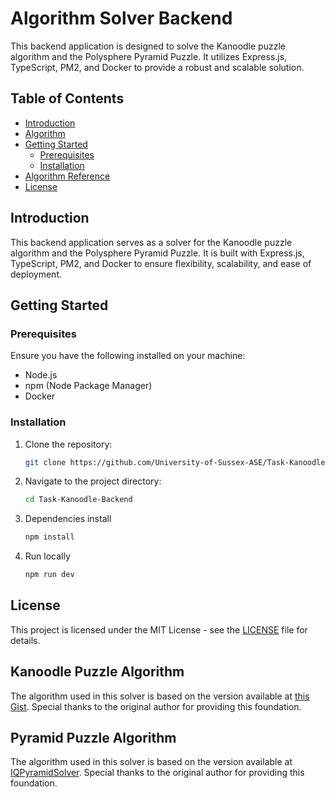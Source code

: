 # Algorithm Solver Backend

This backend application is designed to solve the Kanoodle puzzle algorithm and the Polysphere Pyramid Puzzle. It utilizes Express.js, TypeScript, PM2, and Docker to provide a robust and scalable solution.

## Table of Contents

- [Introduction](#introduction)
- [Algorithm](#algorithm)
- [Getting Started](#getting-started)
  - [Prerequisites](#prerequisites)
  - [Installation](#installation)
- [Algorithm Reference](#algorithm-reference)
- [License](#license)

## Introduction

This backend application serves as a solver for the Kanoodle puzzle algorithm and the Polysphere Pyramid Puzzle. It is built with Express.js, TypeScript, PM2, and Docker to ensure flexibility, scalability, and ease of deployment.

## Getting Started

### Prerequisites

Ensure you have the following installed on your machine:

- Node.js
- npm (Node Package Manager)
- Docker

### Installation

1. Clone the repository:
   ```bash
   git clone https://github.com/University-of-Sussex-ASE/Task-Kanoodle-Backend.git
   ```

2. Navigate to the project directory:
   ```bash
   cd Task-Kanoodle-Backend
   ```

3. Dependencies install
   ```bash
   npm install
   ```

4. Run locally
   ```bash
   npm run dev
   ```


## License

This project is licensed under the MIT License - see the [LICENSE](LICENSE) file for details.

## Kanoodle Puzzle Algorithm
The algorithm used in this solver is based on the version available at [this Gist](https://gist.github.com/anonymous/75281bc0b5063453126c). Special thanks to the original author for providing this foundation.

## Pyramid Puzzle Algorithm
The algorithm used in this solver is based on the version available at [IQPyramidSolver](https://github.com/zigzag2050/IQPyramidSolver). Special thanks to the original author for providing this foundation.

